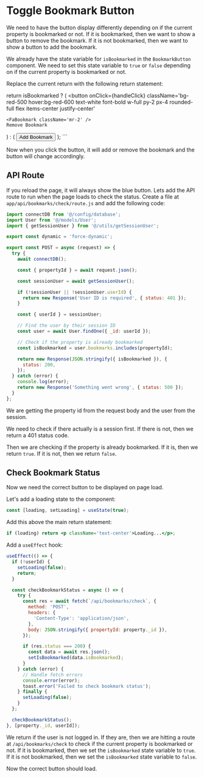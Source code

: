 # Toggle Bookmark Button

We need to have the button display differently depending on if the current property is bookmarked or not. If it is bookmarked, then we want to show a button to remove the bookmark. If it is not bookmarked, then we want to show a button to add the bookmark.

We already have the state variable for `isBookmarked` in the `BookmarkButton` component. We need to set this state variable to `true` or `false` depending on if the current property is bookmarked or not.

Replace the current return with the following return statement:

return isBookmarked ? (
<button
onClick={handleClick}
className='bg-red-500 hover:bg-red-600 text-white font-bold w-full py-2 px-4 rounded-full flex items-center justify-center'

>

    <FaBookmark className='mr-2' />
    Remove Bookmark

  </button>
) : (
  <button
    onClick={handleClick}
    className='bg-blue-500 hover:bg-blue-600 text-white font-bold w-full py-2 px-4 rounded-full flex items-center justify-center'
  >
    <FaBookmark className='mr-2' />
    Add Bookmark
  </button>
);
```

Now when you click the button, it will add or remove the bookmark and the button will change accordingly.


## API Route

If you reload the page, it will always show the blue button. Lets add the API route to run when the page loads to check the status. Create a file at `app/api/bookmarks/check/route.js` and add the following code:

```jsx
import connectDB from '@/config/database';
import User from '@/models/User';
import { getSessionUser } from '@/utils/getSessionUser';

export const dynamic = 'force-dynamic';

export const POST = async (request) => {
  try {
    await connectDB();

    const { propertyId } = await request.json();

    const sessionUser = await getSessionUser();

    if (!sessionUser || !sessionUser.userId) {
      return new Response('User ID is required', { status: 401 });
    }

    const { userId } = sessionUser;

    // Find the user by their session ID
    const user = await User.findOne({ _id: userId });

    // Check if the property is already bookmarked
    const isBookmarked = user.bookmarks.includes(propertyId);

    return new Response(JSON.stringify({ isBookmarked }), {
      status: 200,
    });
  } catch (error) {
    console.log(error);
    return new Response('Something went wrong', { status: 500 });
  }
};
```

We are getting the property id from the request body and the user from the session.

We need to check if there actually is a session first. If there is not, then we return a 401 status code.

Then we are checking if the property is already bookmarked. If it is, then we return `true`. If it is not, then we return `false`.

## Check Bookmark Status

Now we need the correct button to be displayed on page load.

Let's add a loading state to the component:

```jsx
const [loading, setLoading] = useState(true);
```

Add this above the main return statement:

```jsx
if (loading) return <p className='text-center'>Loading...</p>;
```

Add a `useEffect` hook:

```jsx
useEffect(() => {
  if (!userId) {
    setLoading(false);
    return;
  }

  const checkBookmarkStatus = async () => {
    try {
      const res = await fetch(`/api/bookmarks/check`, {
        method: 'POST',
        headers: {
          'Content-Type': 'application/json',
        },
        body: JSON.stringify({ propertyId: property._id }),
      });

      if (res.status === 200) {
        const data = await res.json();
        setIsBookmarked(data.isBookmarked);
      }
    } catch (error) {
      // Handle fetch errors
      console.error(error);
      toast.error('Failed to check bookmark status');
    } finally {
      setLoading(false);
    }
  };

  checkBookmarkStatus();
}, [property._id, userId]);
```

We return if the user is not logged in. If they are, then we are hitting a route at `/api/bookmarks/check` to check if the current property is bookmarked or not. If it is bookmarked, then we set the `isBookmarked` state variable to `true`. If it is not bookmarked, then we set the `isBookmarked` state variable to `false`.


Now the correct button should load.

